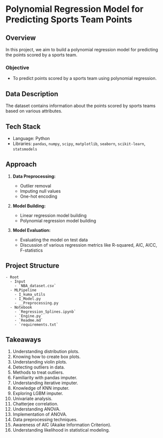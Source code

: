 # Polynomial Regression Model for Predicting Sports Team Points

## Overview

In this project, we aim to build a polynomial regression model for predicting the points scored by a sports team.

### Objective

- To predict points scored by a sports team using polynomial regression.

## Data Description

The dataset contains information about the points scored by sports teams based on various attributes.

## Tech Stack

- Language: Python
- Libraries: `pandas`, `numpy`, `scipy`, `matplotlib`, `seaborn`, `scikit-learn`, `statsmodels`

## Approach

1. **Data Preprocessing:**
    - Outlier removal
    - Imputing null values
    - One-hot encoding

2. **Model Building:**
    - Linear regression model building
    - Polynomial regression model building

3. **Model Evaluation:**
    - Evaluating the model on test data
    - Discussion of various regression metrics like R-squared, AIC, AICC, F-statistics

## Project Structure
```
- Root
  - Input
    - `NBA_dataset.csv`
  - MLPipeline
    - I_kuma_utils
    - I_Model.py
    - __Preprocessing.py
  - Notebook
    - `Regression_Splines.ipynb`
    - `Engine.py`
    - `Readme.md`
    - `requirements.txt`
 ```

## Takeaways

1. Understanding distribution plots.
2. Knowing how to create box plots.
3. Understanding violin plots.
4. Detecting outliers in data.
5. Methods to treat outliers.
6. Familiarity with pandas imputer.
7. Understanding iterative imputer.
8. Knowledge of KNN imputer.
9. Exploring LGBM imputer.
10. Univariate analysis.
11. Chatterjee correlation.
12. Understanding ANOVA.
13. Implementation of ANOVA.
14. Data preprocessing techniques.
15. Awareness of AIC (Akaike Information Criterion).
16. Understanding likelihood in statistical modeling.
